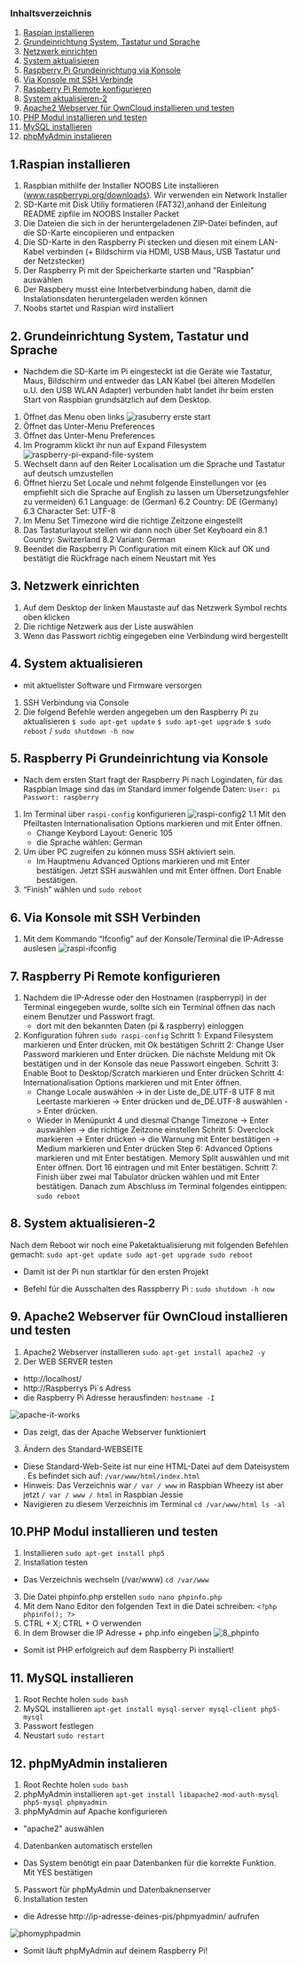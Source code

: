 
### Inhaltsverzeichnis
		
1. [Raspian installieren](#raspian-installieren)
2. [Grundeinrichtung System, Tastatur und Sprache](#grundeinrichtung-system,-tastatur-und-sprache)
3. [Netzwerk einrichten](#netzwerk-einrichten)
4. [System aktualisieren](#system-aktualisieren)
5. [Raspberry Pi Grundeinrichtung via Konsole](#raspberry-pi-grundeinrichtung-via-konsole)
6. [Via Konsole mit SSH Verbinde](#via-konsole-mit-ssh-verbinden)
7. [Raspberry Pi Remote konfigurieren](#raspberry-pi-remote-konfigurieren)
8. [System aktualisieren-2](#system-aktualisieren-2)
9. [Apache2 Webserver für OwnCloud installieren und testen](#apache2-webserver-für-owncloud-installieren-und-testen)
10. [PHP Modul installieren und testen](#php-modul-installieren-und-testen)
11. [MySQL installieren](#mysql-instalieren)
12. [phpMyAdmin instalieren](#phpmyadmin-instalieren)



## 1.Raspian installieren

1. Raspbian mithilfe der Installer  NOOBS Lite installieren (www.raspberrypi.org/downloads). Wir verwenden ein Network Installer
2. SD-Karte mit Disk Utiliy formatieren (FAT32),anhand  der Einleitung README zipfile im NOOBS Installer Packet
3. Die Dateien die sich in der heruntergeladenen ZIP-Datei befinden, auf die SD-Karte eincopiieren und entpacken
4. Die SD-Karte in den Raspberry Pi stecken und diesen mit einem LAN-Kabel verbinden (+ Bildschirm via HDMI, USB Maus, USB Tastatur und der Netzstecker)
5. Der Raspberry Pi mit der Speicherkarte starten und "Raspbian" auswählen
6. Der Raspbery musst eine Interbetverbindung haben, damit  die Instalationsdaten heruntergeladen werden können
7. Noobs startet und Raspian wird installiert


## 2. Grundeinrichtung System, Tastatur und Sprache

- Nachdem die SD-Karte im Pi eingesteckt ist die Geräte wie Tastatur, Maus, Bildschirm und entweder das LAN Kabel (bei älteren Modellen u.U. den USB WLAN Adapter) verbunden habt landet ihr beim ersten Start von Raspbian grundsätzlich auf dem Desktop. 
1. Öffnet das Menu oben links
![rasuberry erste start](https://cloud.githubusercontent.com/assets/21320216/19016589/bc396d54-881e-11e6-8264-8e405f0e542f.png)
2. Öffnet das Unter-Menu Preferences
3. Öffnet das Unter-Menu Preferences
4. Im Programm klickt ihr nun auf Expand Filesystem
![raspberry-pi-expand-file-system](https://cloud.githubusercontent.com/assets/21320216/19016595/e14f22b4-881e-11e6-9c98-0986a3e31714.png)
5. Wechselt dann auf den Reiter Localisation um die Sprache und Tastatur auf deutsch umzustellen
6. Öffnet hierzu Set Locale und nehmt folgende Einstellungen vor (es empfiehlt sich die Sprache auf English zu lassen um Übersetzungsfehler zu vermeiden)
  6.1 Language: de (German)
  6.2 Country: DE (Germany)
  6.3 Character Set: UTF-8
7. Im Menu Set Timezone wird die richtige Zeitzone eingestellt
8. Das Tastaturlayout stellen wir dann noch über Set Keyboard ein
  8.1 Country: Switzerland
  8.2 Variant: German
9. Beendet die Raspberry Pi Configuration mit einem Klick auf OK und bestätigt die Rückfrage nach einem Neustart mit Yes



## 3. Netzwerk einrichten

1. Auf dem Desktop der linken Maustaste auf das Netzwerk Symbol rechts oben klicken
2. Die richtige Netzwerk aus der Liste auswählen
3. Wenn das Passwort richtig eingegeben eine Verbindung wird hergestellt


## 4. System aktualisieren

- mit aktuellster Software und Firmware versorgen
1. SSH Verbindung via Console
2. Die folgend Befehle werden angegeben um den Raspberry Pi zu aktualisieren 
	`$ sudo apt-get update`
	`$ sudo apt-get upgrade`
	`$ sudo reboot` / `sudo shutdown -h now`


## 5. Raspberry Pi Grundeinrichtung via Konsole 

- Nach dem ersten Start fragt der Raspberry Pi nach Logindaten, für das Raspbian Image sind das im Standard immer folgende Daten:
	`
	User: pi
	Passwort: raspberry
	`
1. Im Terminal über `raspi-config` konfigurieren
![raspi-config2](https://cloud.githubusercontent.com/assets/21320216/19016649/0ac09662-8821-11e6-865e-62c679fbea56.png)
  1.1 Mit den Pfeiltasten Internationalisation Options markieren und mit Enter öffnen.
	- Change Keybord Layout: Generic 105
	- die Sprache wählen: German
2. Um über PC zugreifen zu können muss SSH aktiviert sein.
	- Im Hauptmenu Advanced Options markieren und mit Enter bestätigen. Jetzt SSH auswählen und mit Enter öffnen. Dort Enable bestätigen.
3. “Finish” wählen und `sudo reboot`


## 6. Via Konsole mit SSH Verbinden

1. Mit dem Kommando “Ifconfig” auf der Konsole/Terminal die IP-Adresse auslesen
![raspi-ifconfig](https://cloud.githubusercontent.com/assets/21320216/19016671/c28c9980-8821-11e6-8774-ad2a0da8f6dc.jpg)



## 7. Raspberry Pi Remote konfigurieren

1. Nachdem die IP-Adresse oder den Hostnamen (raspberrypi) in der Terminal eingegeben wurde, sollte sich ein Terminal öffnen das nach einem Benutzer und Passwort fragt.
	- dort mit den bekannten Daten (pi & raspberry) einloggen 
2. Konfiguration führen
	`sudo raspi-config`
  Schritt 1: Expand Filesystem markieren und Enter drücken, mit Ok bestätigen
  Schritt 2: Change User Password markieren und Enter drücken. Die nächste Meldung mit Ok bestätigen und in der Konsole das neue Passwort eingeben.
  Schritt 3: Enable Boot to Desktop/Scratch markieren und Enter drücken
  Schritt 4: Internationalisation Options markieren und mit Enter öffnen.
    - Change Locale auswählen -> in der Liste de_DE.UTF-8 UTF 8 mit Leertaste markieren  -> Enter drücken und de_DE.UTF-8 auswählen  -> Enter drücken.
    - Wieder in Menüpunkt 4 und diesmal Change Timezone -> Enter auswählen -> die richtige Zeitzone einstellen 
  Schritt 5: Overclock markieren -> Enter drücken -> die Warnung mit Enter bestätigen -> Medium markieren und Enter drücken 
  Step 6: Advanced Options markieren und mit Enter bestätigen. 
	  Memory Split auswählen und mit Enter öffnen. Dort 16 eintragen und mit Enter bestätigen.
Schritt 7: Finish über zwei mal Tabulator drücken wählen und mit Enter bestätigen. Danach zum Abschluss im Terminal folgendes eintippen:
	`sudo reboot`


## 8. System aktualisieren-2

Nach dem Reboot wir noch eine Paketaktualisierung mit folgenden Befehlen gemacht:
       `sudo apt-get update
	sudo apt-get upgrade
	sudo reboot`
- Damit ist der Pi nun startklar für den ersten Projekt

- Befehl für die Ausschalten des Rasspberry Pi : 
	`sudo shutdown -h now`



## 9. Apache2 Webserver für OwnCloud installieren und testen

1. Apache2 Webserver installieren 
	`sudo apt-get install apache2 -y`
2. Der WEB SERVER testen
 - http://localhost/
 - http://Raspberrys Pi`s Adress
 - die Raspberry Pi Adresse herausfinden: `hostname -I`
	
![apache-it-works](https://cloud.githubusercontent.com/assets/21320216/19016867/fa589f26-8826-11e6-9091-ab9024e5b60e.png)
- Das zeigt, das der Apache Webserver funktioniert

3. Ändern des Standard-WEBSEITE
- Diese Standard-Web-Seite ist nur eine HTML-Datei auf dem Dateisystem . Es befindet sich auf: `/var/www/html/index.html`
- Hinweis: Das Verzeichnis war `/ var / www` in Raspbian Wheezy ist aber jetzt `/ var / www / html` in Raspbian Jessie
- Navigieren zu diesem Verzeichnis im Terminal 
	`cd /var/www/html
	 ls -al`



## 10.PHP Modul installieren und testen
1. Installieren
	`sudo apt-get install php5`
2. Installation testen
- Das Verzeichnis wechseln (/var/www)
	`cd /var/www`
3. Die Datei phpinfo.php erstellen
	`sudo nano phpinfo.php`
4. Mit dem Nano Editor den folgenden Text in die Datei schreiben:
       `<?php
	phpinfo();
	?>`
5. CTRL + X; CTRL + O verwenden
6. In dem Browser die IP Adresse + php.info eingeben
![8_phpinfo](https://cloud.githubusercontent.com/assets/21320216/19017087/c5006572-882e-11e6-8fdd-cf9b8a27701e.png)

- Somit ist PHP erfolgreich auf dem Raspberry Pi installiert!


## 11. MySQL installieren

1. Root Rechte holen
	`sudo bash`
2. MySQL installieren
	`apt-get install mysql-server mysql-client php5-mysql`
3. Passwort festlegen
4. Neustart
	`sudo restart`


## 12. phpMyAdmin instalieren

1. Root Rechte holen
	`sudo bash`
2. phpMyAdmin installieren
	`apt-get install libapache2-mod-auth-mysql php5-mysql phpmyadmin`
3. phpMyAdmin auf Apache konfigurieren
 - "apache2" auswählen
4. Datenbanken automatisch erstellen
 - Das System benötigt ein paar Datenbanken für die korrekte Funktion. Mit YES bestätigen
5. Passwort für phpMyAdmin und Datenbaknenserver
6. Installation testen
 -  die Adresse http://ip-adresse-deines-pis/phpmyadmin/ aufrufen

![phomyphpadmin](https://cloud.githubusercontent.com/assets/21320216/19017123/c43e70b0-882f-11e6-9349-6103fa47d42b.png)

- Somit läuft phpMyAdmin auf deinem Raspberry Pi!
